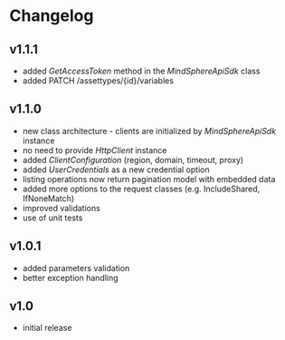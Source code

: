 # Changelog
## v1.1.1
- added *GetAccessToken* method in the *MindSphereApiSdk* class
- added PATCH /assettypes/{id}/variables 

## v1.1.0
- new class architecture - clients are initialized by *MindSphereApiSdk* instance
- no need to provide *HttpClient* instance
- added *ClientConfiguration* (region, domain, timeout, proxy)
- added *UserCredentials* as a new credential option
- listing operations now return pagination model with embedded data
- added more options to the request classes (e.g. IncludeShared, IfNoneMatch)
- improved validations
- use of unit tests
## v1.0.1
- added parameters validation
- better exception handling
## v1.0
- initial release